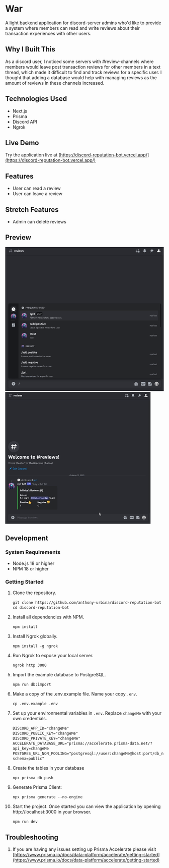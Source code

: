 # War

A light backend application for discord-server admins who'd like to provide a system where members can read and write reviews about their transaction experiences with other users.

## Why I Built This

As a discord user, I noticed some servers with #review-channels where members would leave post transaction reviews for other members in a text thread, which made it difficult to find and track reviews for a specific user. I thought that adding a database would help with managing reviews as the amount of reviews in these channels increased.

## Technologies Used

- Next.js
- Prisma
- Discord API
- Ngrok

## Live Demo

Try the application live at [https://discord-reputation-bot.vercel.app/](https://discord-reputation-bot.vercel.app/)

## Features

- User can read a review
- User can leave a review

## Stretch Features

- Admin can delete reviews

## Preview

![bot-get](/public/gifs/bot-get.gif)
![bot-post](/public/gifs/bot-post.gif)

## Development

### System Requirements

- Node.js 18 or higher
- NPM 18 or higher

### Getting Started

1. Clone the repository.

   ```shell
   git clone https://github.com/anthony-urbina/discord-reputation-bot
   cd discord-reputation-bot
   ```

1. Install all dependencies with NPM.

   ```shell
   npm install
   ```

1. Install Ngrok globally.

   ```shell
   npm install -g ngrok
   ```

1. Run Ngrok to expose your local server.

   ```shell
   ngrok http 3000
   ```

1. Import the example database to PostgreSQL.

   ```shell
   npm run db:import
   ```

1. Make a copy of the .env.example file. Name your copy `.env`.

   ```shell
   cp .env.example .env
   ```

1. Set up your environmental variables in `.env`. Replace `changeMe` with your own credentials.

   ```shell
   DISCORD_APP_ID="changeMe"
   DISCORD_PUBLIC_KEY="changeMe"
   DISCORD_PRIVATE_KEY="changeMe"
   ACCELERATE_DATABASE_URL="prisma://accelerate.prisma-data.net/?api_key=changeMe
   POSTGRES_URL_NON_POOLING="postgresql://user:changeMe@host:port/db_name?schema=public"
   ```

1. Create the tables in your database
   ```shell
   npx prisma db push
   ```
1. Generate Prisma Client:

   ```shell
   npx prisma generate --no-engine
   ```

1. Start the project. Once started you can view the application by opening http://localhost:3000 in your browser.

   ```shell
   npm run dev
   ```

## Troubleshooting

1. If you are having any issues setting up Prisma Accelerate please visit [https://www.prisma.io/docs/data-platform/accelerate/getting-started](https://www.prisma.io/docs/data-platform/accelerate/getting-started)
